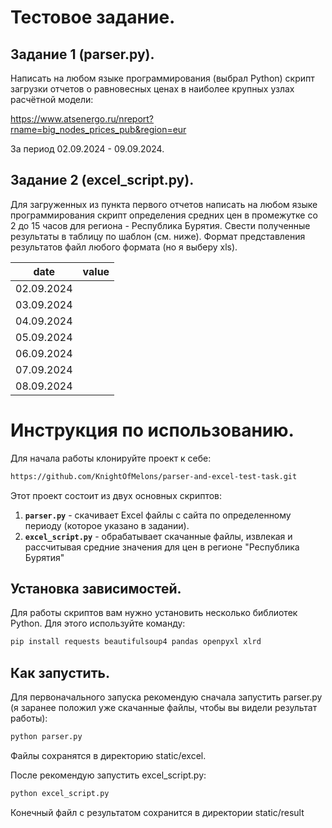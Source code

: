 # Тестовое задание.

## Задание 1 (parser.py).

Написать на любом языке программирования (выбрал Python) скрипт загрузки отчетов о равновесных ценах в наиболее
крупных узлах расчётной модели:

https://www.atsenergo.ru/nreport?rname=big_nodes_prices_pub&region=eur

За период 02.09.2024 - 09.09.2024.

## Задание 2 (excel_script.py).

Для загруженных из пункта первого отчетов написать на любом языке программирования скрипт определения средних цен в
промежутке со 2 до 15 часов для региона - Республика Бурятия. Свести полученные результаты в таблицу по шаблон
(см. ниже). Формат представления результатов файл любого формата (но я выберу xls).

| date       | value |
| ---------- | ----- |
| 02.09.2024 |       |
| 03.09.2024 |       |
| 04.09.2024 |       |
| 05.09.2024 |       |
| 06.09.2024 |       |
| 07.09.2024 |       |
| 08.09.2024 |       |

# Инструкция по использованию.

Для начала работы клонируйте проект к себе:

```bash
https://github.com/KnightOfMelons/parser-and-excel-test-task.git
```

Этот проект состоит из двух основных скриптов:

1. **`parser.py`** - скачивает Excel файлы с сайта по определенному периоду (которое указано в задании).
2. **`excel_script.py`** - обрабатывает скачанные файлы, извлекая и рассчитывая средние значения для цен в регионе "Республика Бурятия"

## Установка зависимостей.

Для работы скриптов вам нужно установить несколько библиотек Python. Для этого используйте команду:

```bash
pip install requests beautifulsoup4 pandas openpyxl xlrd
```

## Как запустить.

Для первоначального запуска рекомендую сначала запустить parser.py (я заранее положил уже скачанные файлы, чтобы вы видели результат работы):

```bash
python parser.py
```

Файлы сохранятся в директорию static/excel.

После рекомендую запустить excel_script.py:

```bash
python excel_script.py
```

Конечный файл с результатом сохранится в директории static/result
